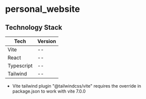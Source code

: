 # personal_website

## Technology Stack

| Tech | Version|
|------|--------|
|Vite| -- |
|React| -- |
|Typescript| -- |
|Tailwind| -- |

- Vite tailwind plugin "@tailwindcss/vite" requires the override in package.json to work with vite 7.0.0
